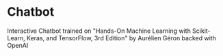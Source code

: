 # Chatbot
Interactive Chatbot trained on "Hands-On Machine Learning with Scikit-Learn, Keras, and TensorFlow, 3rd Edition" by Aurélien Géron backed with OpenAI
